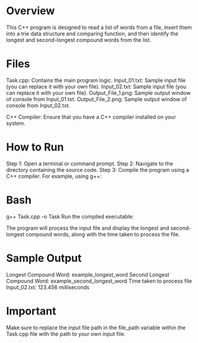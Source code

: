 # Overview
This C++ program is designed to read a list of words from a file, insert them into a trie data structure and comparing function, and then identify the longest and second-longest compound words from the list.

# Files
Task.cpp: Contains the main program logic.
Input_01.txt: Sample input file (you can replace it with your own file).
Input_02.txt: Sample input file (you can replace it with your own file).
Output_File_1.png: Sample output window of console from Input_01.txt.
Output_File_2.png: Sample output window of console from Input_02.txt.

C++ Compiler: Ensure that you have a C++ compiler installed on your system.

# How to Run
Step 1: Open a terminal or command prompt.
Step 2: Navigate to the directory containing the source code.
Step 3: Compile the program using a C++ compiler. For example, using g++:

# Bash
g++ Task.cpp -o Task
Run the compiled executable:

The program will process the input file and display the longest and second-longest compound words, along with the time taken to process the file.

# Sample Output
Longest Compound Word: example_longest_word
Second Longest Compound Word: example_second_longest_word
Time taken to process file Input_02.txt: 123.456 milliseconds

# Important
Make sure to replace the input file path in the file_path variable within the Task.cpp file with the path to your own input file.
